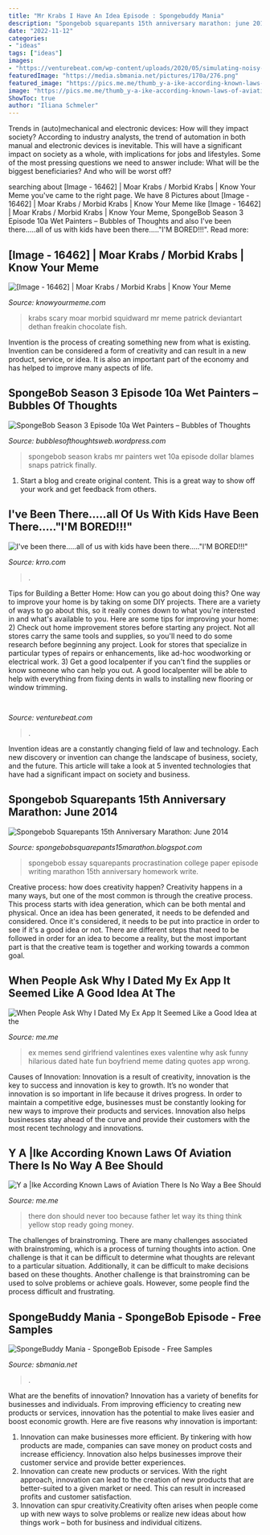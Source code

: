 ```yaml
---
title: "Mr Krabs I Have An Idea Episode : Spongebuddy Mania"
description: "Spongebob squarepants 15th anniversary marathon: june 2014"
date: "2022-11-12"
categories:
- "ideas"
tags: ["ideas"]
images:
- "https://venturebeat.com/wp-content/uploads/2020/05/simulating-noisy-images-from-real-data.png"
featuredImage: "https://media.sbmania.net/pictures/170a/276.png"
featured_image: "https://pics.me.me/thumb_y-a-ike-according-known-laws-of-aviation-there-is-57111182.png"
image: "https://pics.me.me/thumb_y-a-ike-according-known-laws-of-aviation-there-is-57111182.png"
ShowToc: true
author: "Iliana Schmeler"
---
```



Trends in (auto)mechanical and electronic devices: How will they impact society?
According to industry analysts, the trend of automation in both manual and electronic devices is inevitable. This will have a significant impact on society as a whole, with implications for jobs and lifestyles. Some of the most pressing questions we need to answer include: What will be the biggest beneficiaries? And who will be worst off?

	

		
searching about [Image - 16462] | Moar Krabs / Morbid Krabs | Know Your Meme you've came to the right page. We have 8 Pictures about [Image - 16462] | Moar Krabs / Morbid Krabs | Know Your Meme like [Image - 16462] | Moar Krabs / Morbid Krabs | Know Your Meme, SpongeBob Season 3 Episode 10a Wet Painters – Bubbles of Thoughts and also I&#039;ve been there.....all of us with kids have been there.....&quot;I&#039;M BORED!!!&quot;. Read more:
		
    
## [Image - 16462] | Moar Krabs / Morbid Krabs | Know Your Meme

<img loading=lazy src="https://i.kym-cdn.com/photos/images/facebook/000/016/462/scary_wallpaper_by_wecato.jpg" onerror="this.onerror=null;this.src='https://tse2.mm.bing.net/th?id=OIP.kZIul4Q9MZOO2JMTxxRh3QHaE-&amp;pid=15.1';" alt="[Image - 16462] | Moar Krabs / Morbid Krabs | Know Your Meme">

_Source: knowyourmeme.com_

>krabs scary moar morbid squidward mr meme patrick deviantart dethan freakin chocolate fish. 

	

Invention is the process of creating something new from what is existing. Invention can be considered a form of creativity and can result in a new product, service, or idea. It is also an important part of the economy and has helped to improve many aspects of life.

    
## SpongeBob Season 3 Episode 10a Wet Painters – Bubbles Of Thoughts

<img loading=lazy src="https://media.giphy.com/media/3ohuPrtbCsTGQokn5e/giphy.gif" onerror="this.onerror=null;this.src='https://tse1.mm.bing.net/th?id=OIP.agzUXV_bbDF6WHGLsY8DIgHaFj&amp;pid=15.1';" alt="SpongeBob Season 3 Episode 10a Wet Painters – Bubbles of Thoughts">

_Source: bubblesofthoughtsweb.wordpress.com_

>spongebob season krabs mr painters wet 10a episode dollar blames snaps patrick finally. 

	

1. Start a blog and create original content. This is a great way to show off your work and get feedback from others.

    
## I&#039;ve Been There.....all Of Us With Kids Have Been There.....&quot;I&#039;M BORED!!!&quot;

<img loading=lazy src="http://media.mwcradio.com/podblogs/uploads/photo-2.JPG" onerror="this.onerror=null;this.src='https://tse3.mm.bing.net/th?id=OIP.Vhpp6TEgTMEn_cTpmczokAHaFj&amp;pid=15.1';" alt="I&#039;ve been there.....all of us with kids have been there.....&quot;I&#039;M BORED!!!&quot;">

_Source: krro.com_

>. 

	

Tips for Building a Better Home: How can you go about doing this?
One way to improve your home is by taking on some DIY projects. There are a variety of ways to go about this, so it really comes down to what you're interested in and what's available to you. Here are some tips for improving your home: 
2) Check out home improvement stores before starting any project. Not all stores carry the same tools and supplies, so you'll need to do some research before beginning any project. Look for stores that specialize in particular types of repairs or enhancements, like ad-hoc woodworking or electrical work. 
3) Get a good localpenter if you can't find the supplies or know someone who can help you out. A good localpenter will be able to help with everything from fixing dents in walls to installing new flooring or window trimming.

    
## 

<img loading=lazy src="https://venturebeat.com/wp-content/uploads/2020/05/simulating-noisy-images-from-real-data.png" onerror="this.onerror=null;this.src='https://tse3.mm.bing.net/th?id=OIP.25A4PrNBE0wIqzlDpd2MGQHaC_&amp;pid=15.1';" alt="">

_Source: venturebeat.com_

>. 

	

Invention ideas are a constantly changing field of law and technology. Each new discovery or invention can change the landscape of business, society, and the future. This article will take a look at 5 invented technologies that have had a significant impact on society and business.

    
## Spongebob Squarepants 15th Anniversary Marathon: June 2014

<img loading=lazy src="http://1.bp.blogspot.com/-eGjIIplD_8E/U6ZCgMEcUNI/AAAAAAAAAX8/S_8FNKXLLAI/s1600/72%2bprocrastination.png" onerror="this.onerror=null;this.src='https://tse2.mm.bing.net/th?id=OIP.FrO0I-fvtf_uWw251rzE1wHaFf&amp;pid=15.1';" alt="Spongebob Squarepants 15th Anniversary Marathon: June 2014">

_Source: spongebobsquarepants15marathon.blogspot.com_

>spongebob essay squarepants procrastination college paper episode writing marathon 15th anniversary homework write. 

	

Creative process: how does creativity happen?
Creativity happens in a many ways, but one of the most common is through the creative process. This process starts with idea generation, which can be both mental and physical. Once an idea has been generated, it needs to be defended and considered. Once it's considered, it needs to be put into practice in order to see if it's a good idea or not. There are different steps that need to be followed in order for an idea to become a reality, but the most important part is that the creative team is together and working towards a common goal.

    
## When People Ask Why I Dated My Ex App It Seemed Like A Good Idea At The

<img loading=lazy src="https://pics.me.me/when-people-ask-why-i-dated-my-ex-textpert-app-27652722.png" onerror="this.onerror=null;this.src='https://tse1.mm.bing.net/th?id=OIP.Jr8s4OKVoX1XB8Ff9NjIewHaG1&amp;pid=15.1';" alt="When People Ask Why I Dated My Ex App It Seemed Like a Good Idea at the">

_Source: me.me_

>ex memes send girlfriend valentines exes valentine why ask funny hilarious dated hate fun boyfriend meme dating quotes app wrong. 

	

Causes of Innovation:
Innovation is a result of creativity, innovation is the key to success and innovation is key to growth. It’s no wonder that innovation is so important in life because it drives progress. In order to maintain a competitive edge, businesses must be constantly looking for new ways to improve their products and services. Innovation also helps businesses stay ahead of the curve and provide their customers with the most recent technology and innovations.

    
## Y A |Ike According Known Laws Of Aviation There Is No Way A Bee Should

<img loading=lazy src="https://pics.me.me/thumb_y-a-ike-according-known-laws-of-aviation-there-is-57111182.png" onerror="this.onerror=null;this.src='https://tse1.mm.bing.net/th?id=OIP.TZqBHIcrLlovAzAYA--2zQAAAA&amp;pid=15.1';" alt="Y a |Ike According Known Laws of Aviation There Is No Way a Bee Should">

_Source: me.me_

>there don should never too because father let way its thing think yellow stop ready going money. 

	

The challenges of brainstroming.
There are many challenges associated with brainstroming, which is a process of turning thoughts into action. One challenge is that it can be difficult to determine what thoughts are relevant to a particular situation. Additionally, it can be difficult to make decisions based on these thoughts. Another challenge is that brainstroming can be used to solve problems or achieve goals. However, some people find the process difficult and frustrating.

    
## SpongeBuddy Mania - SpongeBob Episode - Free Samples

<img loading=lazy src="https://media.sbmania.net/pictures/170a/276.png" onerror="this.onerror=null;this.src='https://tse4.mm.bing.net/th?id=OIP.ivoFOG40YwL0Hxe6vZ9tZAHaFi&amp;pid=15.1';" alt="SpongeBuddy Mania - SpongeBob Episode - Free Samples">

_Source: sbmania.net_

>. 

	

What are the benefits of innovation?
Innovation has a variety of benefits for businesses and individuals. From improving efficiency to creating new products or services, innovation has the potential to make lives easier and boost economic growth. Here are five reasons why innovation is important: 
1. Innovation can make businesses more efficient. By tinkering with how products are made, companies can save money on product costs and increase efficiency. Innovation also helps businesses improve their customer service and provide better experiences. 
2. Innovation can create new products or services. With the right approach, innovation can lead to the creation of new products that are better-suited to a given market or need. This can result in increased profits and customer satisfaction. 
3. Innovation can spur creativity.Creativity often arises when people come up with new ways to solve problems or realize new ideas about how things work – both for business and individual citizens.

